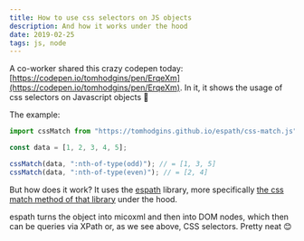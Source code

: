 ```yaml
---
title: How to use css selectors on JS objects
description: And how it works under the hood
date: 2019-02-25
tags: js, node
---
```


A co-worker shared this crazy codepen today: [https://codepen.io/tomhodgins/pen/ErqeXm](https://codepen.io/tomhodgins/pen/ErqeXm). In it, it shows the usage of css selectors on Javascript objects 🤯

The example:

```js
import cssMatch from "https://tomhodgins.github.io/espath/css-match.js";

const data = [1, 2, 3, 4, 5];

cssMatch(data, ":nth-of-type(odd)"); // = [1, 3, 5]
cssMatch(data, ":nth-of-type(even)"); // = [2, 4]
```

But how does it work? It uses the [espath](https://github.com/tomhodgins/espath) library, more specifically [the css match method of that library](https://github.com/tomhodgins/espath#bonus-round-css-selectors) under the hood.

espath turns the object into micoxml and then into DOM nodes, which then can be queries via XPath or, as we see above, CSS selectors. Pretty neat 😊
